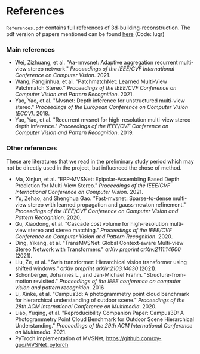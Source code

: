 # References

`References.pdf` contains full references of 3d-building-reconstruction. The pdf version of papers mentioned can be found [here](https://pan.baidu.com/s/1Lm9eGud_sNbuHKvwLHrw3g) (Code: lugr)

### Main references

- Wei, Zizhuang, et al. "Aa-rmvsnet: Adaptive aggregation recurrent multi-view stereo network." *Proceedings of the IEEE/CVF International Conference on Computer Vision*. 2021.
- Wang, Fangjinhua, et al. "PatchmatchNet: Learned Multi-View Patchmatch Stereo." *Proceedings of the IEEE/CVF Conference on Computer Vision and Pattern Recognition*. 2021.
- Yao, Yao, et al. "Mvsnet: Depth inference for unstructured multi-view stereo." *Proceedings of the European Conference on Computer Vision (ECCV)*. 2018.
- Yao, Yao, et al. "Recurrent mvsnet for high-resolution multi-view stereo depth inference." *Proceedings of the IEEE/CVF Conference on Computer Vision and Pattern Recognition*. 2019.

### Other references

These are literatures that we read in the preliminary study period which may not be directly used in the project, but influenced the chose of method.

- Ma, Xinjun, et al. "EPP-MVSNet: Epipolar-Assembling Based Depth Prediction for Multi-View Stereo." *Proceedings of the IEEE/CVF International Conference on Computer Vision*. 2021.
- Yu, Zehao, and Shenghua Gao. "Fast-mvsnet: Sparse-to-dense multi-view stereo with learned propagation and gauss-newton refinement." *Proceedings of the IEEE/CVF Conference on Computer Vision and Pattern Recognition*. 2020.
- Gu, Xiaodong, et al. "Cascade cost volume for high-resolution multi-view stereo and stereo matching." *Proceedings of the IEEE/CVF Conference on Computer Vision and Pattern Recognition*. 2020.
- Ding, Yikang, et al. "TransMVSNet: Global Context-aware Multi-view Stereo Network with Transformers." *arXiv preprint arXiv:2111.14600* (2021).
- Liu, Ze, et al. "Swin transformer: Hierarchical vision transformer using shifted windows." *arXiv preprint arXiv:2103.14030* (2021).
- Schonberger, Johannes L., and Jan-Michael Frahm. "Structure-from-motion revisited." *Proceedings of the IEEE conference on computer vision and pattern recognition*. 2016
- Li, Xinke, et al. "Campus3d: A photogrammetry point cloud benchmark for hierarchical understanding of outdoor scene." *Proceedings of the 28th ACM International Conference on Multimedia*. 2020.
- Liao, Yuqing, et al. "Reproducibility Companion Paper: Campus3D: A Photogrammetry Point Cloud Benchmark for Outdoor Scene Hierarchical Understanding." *Proceedings of the 29th ACM International Conference on Multimedia*. 2021.
- PyTroch implementation of MVSNet, https://github.com/xy-guo/MVSNet_pytorch

